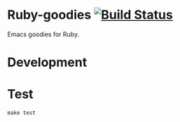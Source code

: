 # Ruby-goodies [![Build Status](https://travis-ci.org/iuliancostan/ruby-goodies.svg?branch=master)](https://travis-ci.org/iuliancostan/ruby-goodies) #

Emacs goodies for Ruby.

# Development

# Test
```shell
make test
```
